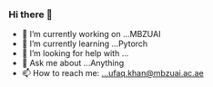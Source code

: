 ### Hi there 👋
- 🔭 I’m currently working on ...MBZUAI
- 🌱 I’m currently learning ...Pytorch
- 🤔 I’m looking for help with ...
- 💬 Ask me about ...Anything
- 📫 How to reach me: ...ufaq.khan@mbzuai.ac.ae
